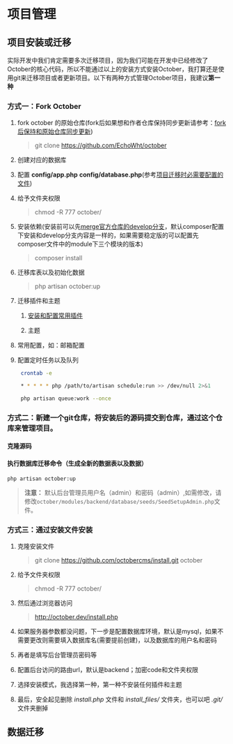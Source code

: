 # 项目管理

## 项目安装或迁移

实际开发中我们肯定需要多次迁移项目，因为我们可能在开发中已经修改了October的核心代码，所以不能通过以上的安装方式安装October，我打算还是使用git来迁移项目或者更新项目。以下有两种方式管理October项目，我建议**第一种**

### 方式一：Fork October

1. fork october 的原始仓库(fork后如果想和作者仓库保持同步更新请参考：[fork后保持和原始仓库同步更新](git-notes.md))

   > git clone https://github.com/EchoWht/october

1. 创建对应的数据库    

1. 配置 **config/app.php** **config/database.php**(参考[项目迁移时必需要配置的文件](common-config.md))

1. 给予文件夹权限

   > chmod -R 777 october/

1. 安装依赖(安装前可以先[merge官方仓库的develop分支](git-notes.md)，默认composer配置下安装和develop分支内容是一样的，如果需要稳定版的可以配置先composer文件中的module下三个模块的版本)

   > composer install

1. 迁移库表以及初始化数据

   > php artisan october:up

1. 迁移插件和主题

   1. [安装和配置常用插件](use-plugin.md)         
        
   1. 主题
   
1. 常用配置，如：邮箱配置

1. 配置定时任务以及队列

   ```bash
    crontab -e
   
    * * * * * php /path/to/artisan schedule:run >> /dev/null 2>&1
   
    php artisan queue:work --once
   ```

### 方式二：新建一个git仓库，将安装后的源码提交到仓库，通过这个仓库来管理项目。

#### 克隆源码

#### 执行数据库迁移命令（生成全新的数据表以及数据）

    php artisan october:up

> **注意：** 默认后台管理员用户名（admin）和密码（admin）,如需修改，请修改`october/modules/backend/database/seeds/SeedSetupAdmin.php`文件。

### 方式三：通过安装文件安装

1. 克隆安装文件

   > git clone https://github.com/octobercms/install.git october

2. 给予文件夹权限

   > chmod -R 777 october/

3. 然后通过浏览器访问

   > http://october.dev/install.php

4. 如果服务器参数都没问题，下一步是配置数据库环境，默认是mysql，如果不需要更改则需要填入数据库名(需要提前创建)，以及数据库的用户名和密码

5. 再者是填写后台管理员密码等

6. 配置后台访问的路由url，默认是backend；加密code和文件夹权限

7. 选择安装模式，我选择第一种，第一种不安装任何插件和主题

8. 最后，安全起见删除 *install.php* 文件和 *install_files/* 文件夹，也可以吧 *.git/* 文件夹删掉

## 数据迁移
